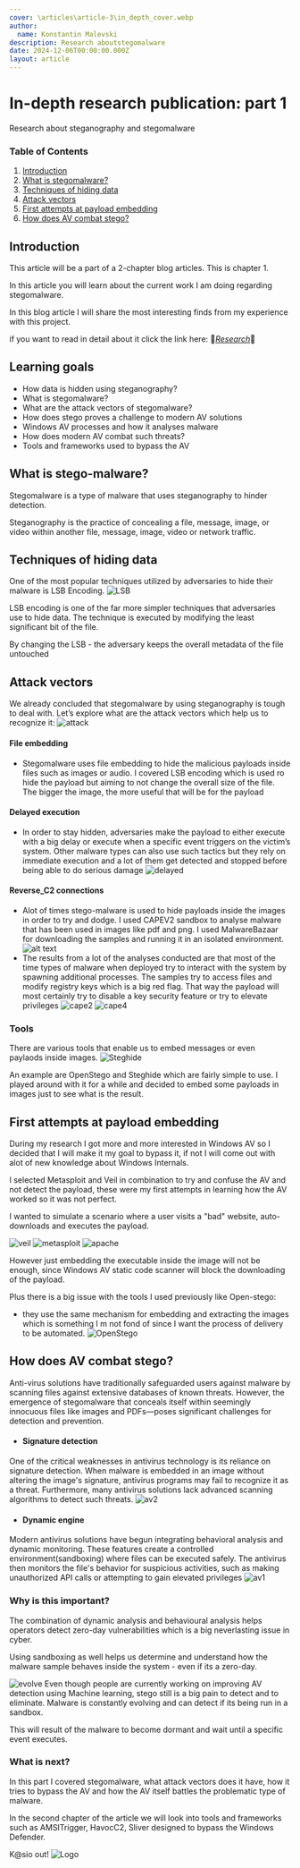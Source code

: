 ```yaml
---
cover: \articles\article-3\in_depth_cover.webp
author:
  name: Konstantin Malevski
description: Research aboutstegomalware
date: 2024-12-06T00:00:00.000Z
layout: article
---
```

# In-depth research publication: part 1
Research about steganography and stegomalware

### Table of Contents
1.  [Introduction](#introduction)
2.  [What is stegomalware?](#what-is-stego-malware)
3.  [Techniques of hiding data](#techniques-of-hiding-data)
4.  [Attack vectors](#attack-vectors)
5.  [First attempts at payload embedding](#first-attempts-at-payload-embedding)
6.  [How does AV combat stego?](#how-does-av-combat-stego) 

## Introduction
This article will be a part of a 2-chapter blog articles. 
This is chapter 1.

In this article you will learn about the current work I am doing
regarding stegomalware.

In this blog article I will share the most interesting finds from my experience with this project. 

if you want to read in detail about it click the link here: 🔗[*Research*](https://docs.google.com/document/d/1GQd9j6BegXcBhvopFVW1nb3cXH6Uz33FWW24O2g6I_Q/edit?tab=t.0#heading=h.jzcgav6ve78q)🔗

## Learning goals
- How data is hidden using steganography?
- What is stegomalware?
- What are the attack vectors of stegomalware?
- How does stego proves a challenge to modern AV solutions
- Windows AV processes and how it analyses malware
- How does modern AV combat such threats?
- Tools and frameworks used to bypass the AV


## What is stego-malware?
Stegomalware is a type of malware that uses steganography to hinder detection. 

Steganography is the practice of concealing a file, message, image, or video within another file, message, image, video or network traffic.

## Techniques of hiding data 
One of the most popular techniques utilized by adversaries to hide their malware is LSB Encoding.
![LSB](/articles/article-3/lsb_encodinf.png)

LSB encoding is one of the far more simpler techniques that adversaries use to hide data. The technique is executed by modifying the least significant bit of the file. 

By changing the LSB - the adversary keeps the overall metadata of the file untouched

## Attack vectors
We already concluded that stegomalware by using steganography is tough to deal with. Let’s explore what are the attack vectors which help us to recognize it:
![attack](/articles/article-3/attack.png)
#### File embedding
  - Stegomalware uses file embedding to hide the malicious payloads inside files such as images or audio. I covered LSB encoding which is used ro hide the payload but aiming to not change the overall size of the file. The bigger the image, the more useful that will be for the payload

#### Delayed execution
  - In order to stay hidden, adversaries make the payload to either execute with a big delay or execute when a specific event triggers on the victim’s system. Other malware types can also use such tactics but they rely on immediate execution and a lot of them get detected and stopped before being able to do serious damage
![delayed](/articles/article-3/malwarebaazar.webp)

#### Reverse_C2 connections
  - Alot of times stego-malware is used to hide payloads inside the images in order to try and dodge. I used CAPEV2 sandbox to analyse malware that has been used in images like pdf and png. I used MalwareBazaar for downloading the samples and running it in an isolated environment. 
![alt text](/articles/article-3/cape1.png)
  - The results from a lot of the analyses conducted are that most of the time types of malware when deployed try to interact with the system by spawning additional processes. The samples try to access files and modify registry keys which is a big red flag. That way the payload will most certainly try to disable a key security feature or try to elevate privileges
![cape2](/articles/article-3/cape2.png)
![cape4](/articles/article-3/cape4.png)

### Tools
There are various tools that enable us to embed messages or even paylaods inside images.
![Steghide](/articles/article-3/steghide_part1.PNG)

An example are OpenStego and Steghide which are fairly simple to use.
I played around with it for a while and decided to embed some payloads in images just to see what is the result.

## First attempts at payload embedding
During my research I got more and more interested in Windows AV so I decided that  I will make it my goal to bypass it, if not I will come out with alot of new knowledge about Windows Internals.

I selected Metasploit and Veil in combination to try and confuse the AV and not detect the payload, these were my first attempts in learning how the AV worked so it was not perfect. 

I wanted to simulate a scenario where a user visits a "bad" website, auto-downloads and executes the payload.

![veil](/articles/article-3/veil_part2.PNG)
![metasploit](/articles/article-3/metasploid_part2.PNG)
![apache](/articles/article-3/metasploid_part3PNG.PNG)

However just embedding the executable inside the image will not be enough, since Windows AV static code scanner will block the downloading of the payload.

Plus there is a big issue with the tools I used previously like Open-stego:
- they use the same mechanism for embedding and extracting the images which is something I m not fond of since I want the process of delivery to be automated.
![OpenStego](/articles/article-3/openstego1.PNG)

## How does AV combat stego?
Anti-virus solutions have traditionally safeguarded users against malware by scanning files against extensive databases of known threats. However, the emergence of stegomalware that conceals itself within seemingly innocuous files like images and PDFs—poses significant challenges for detection and prevention.

  - #### Signature detection
  One of the critical weaknesses in antivirus technology is its reliance on signature detection. When malware is embedded in an image without altering the image's signature, antivirus programs may fail to recognize it as a threat. Furthermore, many antivirus solutions lack advanced scanning algorithms to detect such threats.
![av2](/articles/article-3/av2.png)
  - #### Dynamic engine
  Modern antivirus solutions have begun integrating behavioral analysis and dynamic monitoring. These features create a controlled environment(sandboxing) where files can be executed safely. The antivirus then monitors the file's behavior for suspicious activities, such as making unauthorized API calls or attempting to gain elevated privileges
![av1](/articles/article-3/av.png)

### Why is this important?
The combination of dynamic analysis and behavioural analysis helps operators detect zero-day vulnerabilities which is a big neverlasting issue in cyber. 

Using sandboxing as well helps us determine and understand how the malware sample behaves inside the system - even if its a zero-day. 

![evolve](/articles/article-3/evolve.png) 
Even though people are currently working on improving AV detection using Machine learning, stego still is a big pain to detect and to eliminate. Malware is constantly evolving and can detect if its being run in a sandbox.

This will result of the malware to become dormant and wait until a specific event executes.

### What is next?
In this part I covered stegomalware, what attack vectors does it have, how it tries to bypass the AV and how the AV itself battles the problematic type of malware.

In the second chapter of the article we will look into tools and frameworks such as AMSITrigger, HavocC2, Sliver designed to bypass the Windows Defender. 

K@sio out!
![Logo](/articles/article-1/article1f.png)